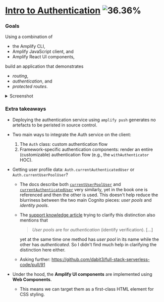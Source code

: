 # [Intro to Authentication][↗] ![36.36%](https://progress-bar.dev/36/)

### Goals

Using a combination of

- the Amplify CLI,
- Amplify JavaScript client, and
- Amplify React UI components,

build an application that demonstrates

- _routing_,
- _authentication_, and
- _protected routes_.

<details>
  <summary>Screenshot</summary>

![FSS#04 Intro to Authentication](https://user-images.githubusercontent.com/511893/118343020-608ff880-b4f4-11eb-9ac2-c160882b4421.png)

</details>

### Extra takeaways

- Deploying the authentication service using `amplify push` generates no artefacts to be peristed in source control.

- Two main ways to integrate the Auth service on the client:

  1. The `Auth` class: custom authentication flow
  1. Framework-specific authentication components: render an entire (customizable) authentication flow (e.g., the `withAuthenticator` HOC).

- Getting user profile data: `Auth.currentAuthenticatedUser` or `Auth.currentUserPoolUser`?

  - The docs describe both [`currentUserPoolUser`] and [`currentAuthenticatedUser`] very similarly, yet in the book one is referenced and then the other is used. This doesn't help reduce the blurriness between the two main Cognito pieces: _user pools_ and _identity pools_.
  - The [support knowledge article] trying to clarify this distinction also mentions that

    > _User pools_ are for _authentication_ (identify verification). […]

    yet at the same time one method has _user pool_ in its name while the other has _authenticated_. So I didn't find much help in clarifying the distinction here either.

  - Asking further: https://github.com/dabit3/full-stack-serverless-code/pull/91

- Under the hood, the **Amplify UI components** are implemented using **Web Components**.

  - This means we can target them as a first-class HTML element for CSS styling.

  [`currentauthenticateduser`]: https://aws-amplify.github.io/amplify-js/api/classes/authclass.html#currentauthenticateduser
  [`currentuserpooluser`]: https://aws-amplify.github.io/amplify-js/api/classes/authclass.html#currentuserpooluser
  [↗]: https://learning-oreilly-com.ezproxy.torontopubliclibrary.ca/library/view/full-stack-serverless/9781492059882/ch04.html
  [support knowledge article]: https://aws.amazon.com/premiumsupport/knowledge-center/cognito-user-pools-identity-pools/
